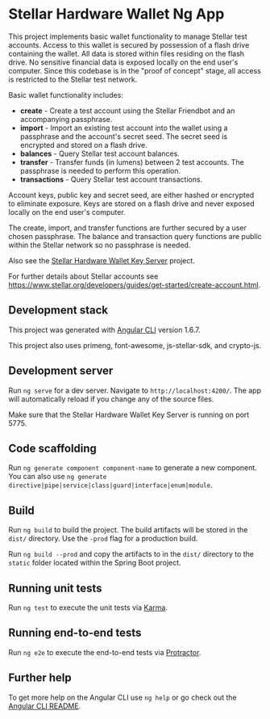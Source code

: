 # Stellar Hardware Wallet Ng App

This project implements basic wallet functionality to manage Stellar test accounts. Access to this wallet is secured by possession of a flash drive containing the wallet. All data is stored within files residing on the flash drive. No sensitive financial data is exposed locally on the end user's computer. Since this codebase is in the "proof of concept" stage, all access is restricted to the Stellar test network.

Basic wallet functionality includes:
- **create** -  Create a test account using the Stellar Friendbot and an accompanying passphrase.
- **import** - Import an existing test account into the wallet using a passphrase and the account's secret seed. The secret seed is encrypted and stored on a flash drive.
- **balances** - Query Stellar test account balances.
- **transfer** - Transfer funds (in lumens) between 2 test accounts. The passphrase is needed to perform this operation.
- **transactions** - Query Stellar test account transactions.

Account keys, public key and secret seed, are either hashed or encrypted to eliminate exposure. Keys are stored on a flash drive and never exposed locally on the end user's computer. 

The create, import, and transfer functions are further secured by a user chosen passphrase. The balance and transaction query functions are public within the Stellar network so no passphrase is needed.

Also see the [Stellar Hardware Wallet Key Server](https://github.com/programming4phone/StellarHardwareWalletKeyServer "Stellar Hardware Wallet Key Server") project.

For further details about Stellar accounts see <https://www.stellar.org/developers/guides/get-started/create-account.html>.

## Development stack

This project was generated with [Angular CLI](https://github.com/angular/angular-cli) version 1.6.7.

This project also uses primeng, font-awesome, js-stellar-sdk, and crypto-js.

## Development server

Run `ng serve` for a dev server. Navigate to `http://localhost:4200/`. The app will automatically reload if you change any of the source files.

Make sure that the Stellar Hardware Wallet Key Server is running on port 5775.

## Code scaffolding

Run `ng generate component component-name` to generate a new component. You can also use `ng generate directive|pipe|service|class|guard|interface|enum|module`.

## Build

Run `ng build` to build the project. The build artifacts will be stored in the `dist/` directory. Use the `-prod` flag for a production build.

Run `ng build --prod` and copy the artifacts to in the `dist/` directory to the `static` folder located within the Spring Boot project.
## Running unit tests

Run `ng test` to execute the unit tests via [Karma](https://karma-runner.github.io).

## Running end-to-end tests

Run `ng e2e` to execute the end-to-end tests via [Protractor](http://www.protractortest.org/).

## Further help

To get more help on the Angular CLI use `ng help` or go check out the [Angular CLI README](https://github.com/angular/angular-cli/blob/master/README.md).
